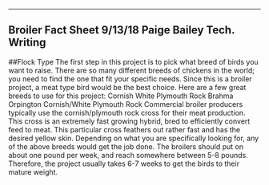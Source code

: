 ----
Broiler Fact Sheet
9/13/18
Paige Bailey
Tech. Writing
----

##Flock Type
The first step in this project is to pick what breed of birds you want to raise. There are so many different breeds of chickens in the world; you need to find the one that fit your specific needs. Since this is a broiler project, a meat type bird would be the best choice. Here are a few great breeds to use for this project:
  Cornish
  White Plymouth Rock
  Brahma
  Orpington
  Cornish/White Plymouth Rock
Commercial broiler producers typically use the cornish/plymouth rock cross for their meat production. This cross is an extremely fast growing hybrid, bred to efficiently convert feed to meat. This particular cross feathers out rather fast and has the desired yellow skin. Depending on what you are specifically looking for, any of the above breeds would get the job done. The broilers should put on about one pound per week, and reach somewhere between 5-8 pounds. Therefore, the project usually takes 6-7 weeks to get the birds to their mature weight. 
